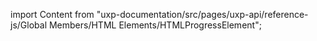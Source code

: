 
import Content from "uxp-documentation/src/pages/uxp-api/reference-js/Global Members/HTML Elements/HTMLProgressElement";

<Content query="product=xd"/>
